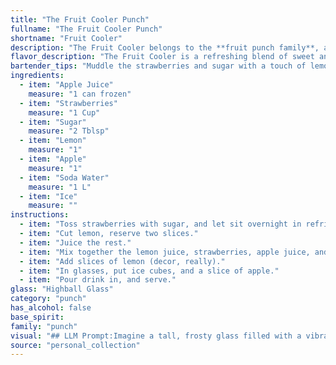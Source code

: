 ```yaml
---
title: "The Fruit Cooler Punch"
fullname: "The Fruit Cooler Punch"
shortname: "Fruit Cooler"
description: "The Fruit Cooler belongs to the **fruit punch family**, a refreshing beverage with roots in the **18th century**. Its origin is likely rooted in the colonial American tradition of mixing fruit juices, sugar, and spirits, evolving into a non-alcoholic, celebratory drink. "
flavor_description: "The Fruit Cooler is a refreshing blend of sweet and tart flavors.  The apple juice and sugar create a base of sweetness, while the strawberries and lemon add bright acidity.  The apple adds a subtle earthiness, and the soda water provides a light and bubbly texture.  The ice chills the drink and enhances the overall refreshment.  This cocktail is perfect for a warm day. "
bartender_tips: "Muddle the strawberries and sugar with a touch of lemon juice to release their sweetness and aroma.  Use a good quality apple juice for depth of flavor.  Don't over-muddle the apple; just a few light presses to release its fragrance.  Top with soda water for a refreshing fizz and serve with ice for a cool, crisp drink.  Garnish with a lemon wedge and a strawberry for visual appeal. "
ingredients:
  - item: "Apple Juice"
    measure: "1 can frozen"
  - item: "Strawberries"
    measure: "1 Cup"
  - item: "Sugar"
    measure: "2 Tblsp"
  - item: "Lemon"
    measure: "1"
  - item: "Apple"
    measure: "1"
  - item: "Soda Water"
    measure: "1 L"
  - item: "Ice"
    measure: ""
instructions:
  - item: "Toss strawberries with sugar, and let sit overnight in refrigerator."
  - item: "Cut lemon, reserve two slices."
  - item: "Juice the rest."
  - item: "Mix together the lemon juice, strawberries, apple juice, and soda water."
  - item: "Add slices of lemon (decor, really)."
  - item: "In glasses, put ice cubes, and a slice of apple."
  - item: "Pour drink in, and serve."
glass: "Highball Glass"
category: "punch"
has_alcohol: false
base_spirit:
family: "punch"
visual: "## LLM Prompt:Imagine a tall, frosty glass filled with a vibrant **pink-hued concoction**. The base is a **deep, ruby red** from the strawberries, **brightened** by the **sparkling, almost transparent** soda water. Tiny **red strawberry slices** and **apple chunks** bob playfully amongst the ice, adding a touch of **rustic charm**. A **thin, glistening lemon wedge** hangs from the rim, offering a subtle hint of **tartness** against the sweet, fruity backdrop. The **cloud of condensation** on the glass speaks to the **refreshing chill** within, making it a **perfect summer drink**. "
source: "personal_collection"
---
```


